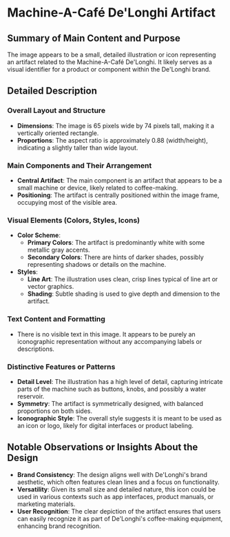 # Machine-A-Café De'Longhi Artifact

## Summary of Main Content and Purpose
The image appears to be a small, detailed illustration or icon representing an artifact related to the Machine-A-Café De'Longhi. It likely serves as a visual identifier for a product or component within the De'Longhi brand.

## Detailed Description

### Overall Layout and Structure
- **Dimensions**: The image is 65 pixels wide by 74 pixels tall, making it a vertically oriented rectangle.
- **Proportions**: The aspect ratio is approximately 0.88 (width/height), indicating a slightly taller than wide layout.

### Main Components and Their Arrangement
- **Central Artifact**: The main component is an artifact that appears to be a small machine or device, likely related to coffee-making.
- **Positioning**: The artifact is centrally positioned within the image frame, occupying most of the visible area.

### Visual Elements (Colors, Styles, Icons)
- **Color Scheme**:
  - **Primary Colors**: The artifact is predominantly white with some metallic gray accents.
  - **Secondary Colors**: There are hints of darker shades, possibly representing shadows or details on the machine.
- **Styles**:
  - **Line Art**: The illustration uses clean, crisp lines typical of line art or vector graphics.
  - **Shading**: Subtle shading is used to give depth and dimension to the artifact.

### Text Content and Formatting
- There is no visible text in this image. It appears to be purely an iconographic representation without any accompanying labels or descriptions.

### Distinctive Features or Patterns
- **Detail Level**: The illustration has a high level of detail, capturing intricate parts of the machine such as buttons, knobs, and possibly a water reservoir.
- **Symmetry**: The artifact is symmetrically designed, with balanced proportions on both sides.
- **Iconographic Style**: The overall style suggests it is meant to be used as an icon or logo, likely for digital interfaces or product labeling.

## Notable Observations or Insights About the Design
- **Brand Consistency**: The design aligns well with De'Longhi's brand aesthetic, which often features clean lines and a focus on functionality.
- **Versatility**: Given its small size and detailed nature, this icon could be used in various contexts such as app interfaces, product manuals, or marketing materials.
- **User Recognition**: The clear depiction of the artifact ensures that users can easily recognize it as part of De'Longhi's coffee-making equipment, enhancing brand recognition.